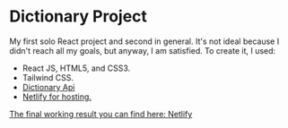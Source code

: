 # Dictionary Project

<p>My first solo React project and second in general. It's not ideal because I didn't reach all my goals, but anyway, I am satisfied. To create it, I used:</p>
<ul>
<li>React JS, HTML5, and CSS3.</li>
<li>Tailwind CSS.</li>
<li><a href="https://api.dictionaryapi.dev/api/v2/entries/en/example">Dictionary Api</ a></li>
<li>Netlify for hosting.</li>
</ul>
<p>The final working result you can find here: <a href="https://incomparable-fairy-68dab3.netlify.app/">Netlify</a></p>
